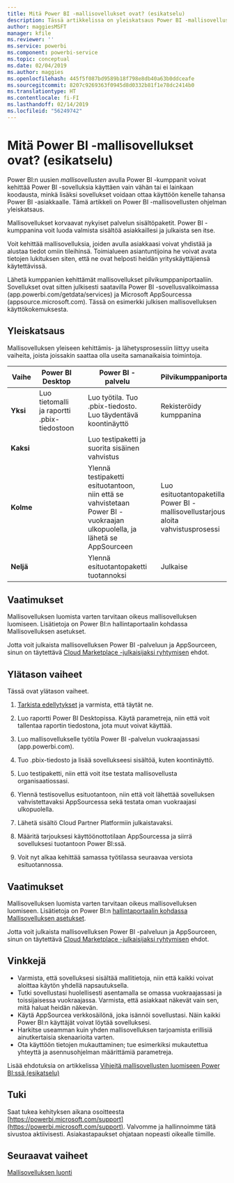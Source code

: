 ```yaml
---
title: Mitä Power BI -mallisovellukset ovat? (esikatselu)
description: Tässä artikkelissa on yleiskatsaus Power BI -mallisovellusten ohjelmasta. Opi kehittämään Power BI -sovelluksia, niin että koodausta tarvitaan vain vähän tai ei ollenkaan, ja ota sovellukset käyttöön keille tahansa Power BI -asiakkaille.
author: maggiesMSFT
manager: kfile
ms.reviewer: ''
ms.service: powerbi
ms.component: powerbi-service
ms.topic: conceptual
ms.date: 02/04/2019
ms.author: maggies
ms.openlocfilehash: 445f5f087bd9589b18f798e8db40a63b0ddceafe
ms.sourcegitcommit: 8207c9269363f0945d8d0332b81f1e78dc2414b0
ms.translationtype: HT
ms.contentlocale: fi-FI
ms.lasthandoff: 02/14/2019
ms.locfileid: "56249742"
---
```

# <a name="what-are-power-bi-template-apps-preview"></a>Mitä Power BI -mallisovellukset ovat? (esikatselu)

Power BI:n uusien *mallisovellusten* avulla Power BI -kumppanit voivat kehittää Power BI -sovelluksia käyttäen vain vähän tai ei lainkaan koodausta, minkä lisäksi sovellukset voidaan ottaa käyttöön kenelle tahansa Power BI -asiakkaalle.  Tämä artikkeli on Power BI -mallisovellusten ohjelman yleiskatsaus.

Mallisovellukset korvaavat nykyiset palvelun sisältöpaketit. Power BI -kumppanina voit luoda valmista sisältöä asiakkaillesi ja julkaista sen itse.  

Voit kehittää mallisovelluksia, joiden avulla asiakkaasi voivat yhdistää ja alustaa tiedot omiin tileihinsä. Toimialueen asiantuntijoina he voivat avata tietojen lukituksen siten, että ne ovat helposti heidän yrityskäyttäjiensä käytettävissä.  

Lähetä kumppanien kehittämät mallisovellukset pilvikumppaniportaaliin. Sovellukset ovat sitten julkisesti saatavilla Power BI -sovellusvalikoimassa (app.powerbi.com/getdata/services) ja Microsoft AppSourcessa (appsource.microsoft.com). Tässä on esimerkki julkisen mallisovelluksen käyttökokemuksesta.  

## <a name="overview"></a>Yleiskatsaus
Mallisovelluksen yleiseen kehittämis- ja lähetysprosessiin liittyy useita vaiheita, joista joissakin saattaa olla useita samanaikaisia toimintoja.


| Vaihe | Power BI Desktop |  |Power BI -palvelu  |  |Pilvikumppaniportaali  |
|---|--------|--|---------|---------|---------|
| **Yksi** | Luo tietomalli ja raportti .pbix-tiedostoon |  | Luo työtila. Tuo .pbix-tiedosto. Luo täydentävä koontinäyttö  |  | Rekisteröidy kumppanina |
| **Kaksi** |  |  | Luo testipaketti ja suorita sisäinen vahvistus        |  | |
| **Kolme** | |  | Ylennä testipaketti esituotantoon, niin että se vahvistetaan Power BI -vuokraajan ulkopuolella, ja lähetä se AppSourceen  |  | Luo esituotantopaketilla Power BI -mallisovellustarjous ja aloita vahvistusprosessi |
| **Neljä** | |  | Ylennä esituotantopaketti tuotannoksi |  | Julkaise |

## <a name="requirements"></a>Vaatimukset

Mallisovelluksen luomista varten tarvitaan oikeus mallisovelluksen luomiseen. Lisätietoja on Power BI:n hallintaportaalin kohdassa Mallisovelluksen asetukset. 

Jotta voit julkaista mallisovelluksen Power BI -palveluun ja AppSourceen, sinun on täytettävä [Cloud Marketplace -julkaisijaksi ryhtymisen](https://docs.microsoft.com/azure/marketplace/become-publisher) ehdot.
 
## <a name="high-level-steps"></a>Ylätason vaiheet

Tässä ovat ylätason vaiheet. 

1. [Tarkista edellytykset](#requirements) ja varmista, että täytät ne. 

1. Luo raportti Power BI Desktopissa. Käytä parametreja, niin että voit tallentaa raportin tiedostona, jota muut voivat käyttää. 

1. Luo mallisovellukselle työtila Power BI -palvelun vuokraajassasi (app.powerbi.com). 

1. Tuo .pbix-tiedosto ja lisää sovellukseesi sisältöä, kuten koontinäyttö. 

1. Luo testipaketti, niin että voit itse testata mallisovellusta organisaatiossasi. 

1. Ylennä testisovellus esituotantoon, niin että voit lähettää sovelluksen vahvistettavaksi AppSourcessa sekä testata oman vuokraajasi ulkopuolella. 

1. Lähetä sisältö Cloud Partner Platformiin julkaistavaksi. 

1. Määritä tarjouksesi käyttöönottotilaan AppSourcessa ja siirrä sovelluksesi tuotantoon Power BI:ssä.
2. Voit nyt alkaa kehittää samassa työtilassa seuraavaa versiota esituotannossa. 

## <a name="requirements"></a>Vaatimukset

Mallisovelluksen luomista varten tarvitaan oikeus mallisovelluksen luomiseen. Lisätietoja on Power BI:n [hallintaportaalin kohdassa Mallisovelluksen asetukset](service-admin-portal.md#template-apps-settings-preview). 

Jotta voit julkaista mallisovelluksen Power BI -palveluun ja AppSourceen, sinun on täytettävä [Cloud Marketplace -julkaisijaksi ryhtymisen](https://docs.microsoft.com/azure/marketplace/become-publisher) ehdot.

## <a name="tips"></a>Vinkkejä 

- Varmista, että sovelluksesi sisältää mallitietoja, niin että kaikki voivat aloittaa käytön yhdellä napsautuksella. 
- Tutki sovellustasi huolellisesti asentamalla se omassa vuokraajassasi ja toissijaisessa vuokraajassa. Varmista, että asiakkaat näkevät vain sen, mitä haluat heidän näkevän. 
- Käytä AppSourcea verkkosäilönä, joka isännöi sovellustasi. Näin kaikki Power BI:n käyttäjät voivat löytää sovelluksesi. 
- Harkitse useamman kuin yhden mallisovelluksen tarjoamista erillisiä ainutkertaisia skenaarioita varten. 
- Ota käyttöön tietojen mukauttaminen; tue esimerkiksi mukautettua yhteyttä ja asennusohjelman määrittämiä parametreja.

Lisää ehdotuksia on artikkelissa [Vihjeitä mallisovellusten luomiseen Power BI:ssä (esikatselu)](service-template-apps-tips.md)

## <a name="support"></a>Tuki
Saat tukea kehityksen aikana osoitteesta [https://powerbi.microsoft.com/support](https://powerbi.microsoft.com/support). Valvomme ja hallinnoimme tätä sivustoa aktiivisesti. Asiakastapaukset ohjataan nopeasti oikealle tiimille.

## <a name="next-steps"></a>Seuraavat vaiheet

[Mallisovelluksen luonti](service-template-apps-create.md)